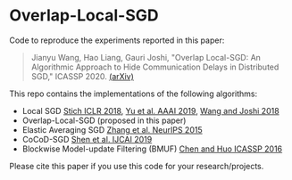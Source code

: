 # Overlap-Local-SGD

Code to reproduce the experiments reported in this paper:
> Jianyu Wang, Hao Liang, Gauri Joshi, "Overlap Local-SGD: An Algorithmic Approach to Hide Communication Delays in Distributed SGD," ICASSP 2020. [(arXiv)](https://arxiv.org/abs/2002.09539)

This repo contains the implementations of the following algorithms:
- Local SGD [Stich ICLR 2018](https://arxiv.org/abs/1805.09767), [Yu et al. AAAI 2019](https://wvvw.aaai.org/ojs/index.php/AAAI/article/view/4514), [Wang and Joshi 2018](https://arxiv.org/abs/1808.07576)
- Overlap-Local-SGD (proposed in this paper)
- Elastic Averaging SGD [Zhang et al. NeurIPS 2015](http://papers.nips.cc/paper/5761-deep-learning-with-elastic-averaging-sgd)
- CoCoD-SGD [Shen et al. IJCAI 2019](https://arxiv.org/abs/1906.12043)
- Blockwise Model-update Filtering (BMUF) [Chen and Huo ICASSP 2016](https://ieeexplore.ieee.org/abstract/document/7472805/) 

Please cite this paper if you use this code for your research/projects.